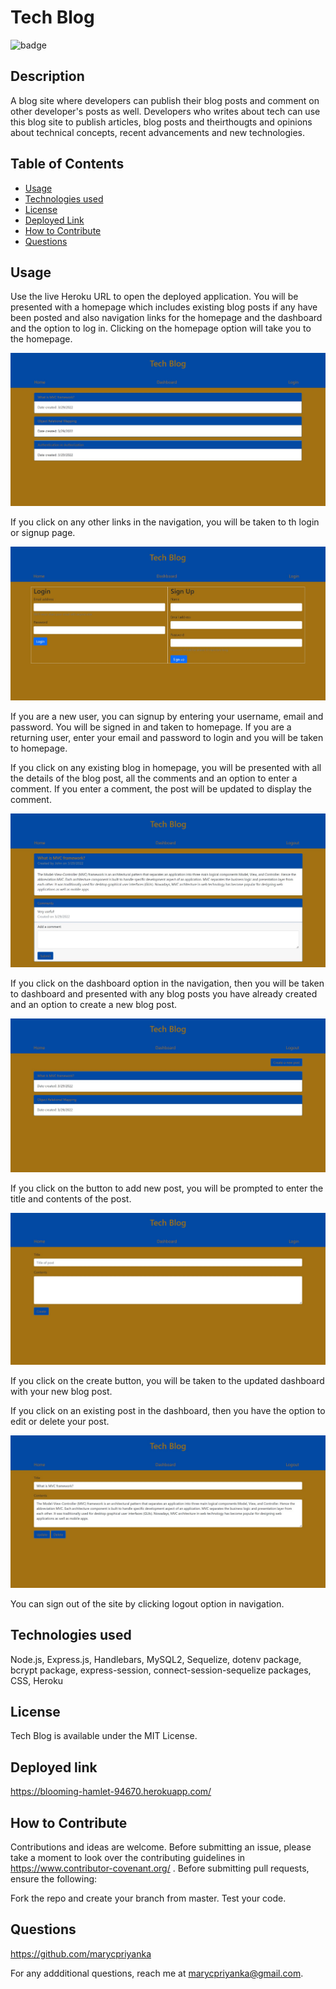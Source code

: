 # Tech Blog
![badge](https://img.shields.io/badge/MIT-License-blue.svg)

## Description

A blog site where developers can publish their blog posts and comment on other developer's posts as well. Developers who writes about tech can use this blog site to publish articles, blog posts and theirthougts and opinions about technical concepts, recent advancements and new technologies.

## Table of Contents 

- [Usage](#usage)
- [Technologies used](#technologies-used)
- [License](#license)
- [Deployed Link](#deployed-link)
- [How to Contribute](#how-to-contribute)
- [Questions](#questions)

## Usage

Use the live Heroku URL to open the deployed application. You will be presented with a homepage which includes existing blog posts if any have been posted and also navigation links for the homepage and the dashboard and the option to log in. Clicking on the homepage option will take you to the homepage. 

![homepage](https://github.com/marycpriyanka/tech-blog/blob/main/screenshots/homepage.JPG)

If you click on any other links in the navigation, you will be taken to th login or signup page. 

![login](https://github.com/marycpriyanka/tech-blog/blob/main/screenshots/login.JPG)

If you are a new user, you can signup by entering your username, email and password. You will be signed in and taken to homepage. If you are a returning user, enter your email and password to login and you will be taken to homepage.

If you click on any existing blog in homepage, you will be presented with all the details of the blog post, all the comments and an option to enter a comment. 
If you enter a comment, the post will be updated to display the comment.

![comments](https://github.com/marycpriyanka/tech-blog/blob/main/screenshots/blogWithComments.JPG)

If you click on the dashboard option in the navigation, then you will be taken to dashboard and presented with any blog posts you have already created and an option to create a new blog post. 

![dashboard](https://github.com/marycpriyanka/tech-blog/blob/main/screenshots/dashboard.JPG)

If you click on the button to add new post, you will be prompted to enter the title and contents of the post. 

![create](https://github.com/marycpriyanka/tech-blog/blob/main/screenshots/create.JPG)

If you click on the create button, you will be taken to the updated dashboard with your new blog post. 

If you click on an existing post in the dashboard, then you have the option to edit or delete your post.

![update](https://github.com/marycpriyanka/tech-blog/blob/main/screenshots/update.JPG)

You can sign out of the site by clicking logout option in navigation.

##  Technologies used

Node.js, Express.js, Handlebars, MySQL2, Sequelize, dotenv package, bcrypt package, express-session, connect-session-sequelize packages, CSS, Heroku

## License

Tech Blog is available under the MIT License.

## Deployed link

https://blooming-hamlet-94670.herokuapp.com/

## How to Contribute

Contributions and ideas are welcome. Before submitting an issue, please take a moment to look over the contributing guidelines in https://www.contributor-covenant.org/ . Before submitting pull requests, ensure the following:

Fork the repo and create your branch from master.
Test your code.

## Questions

https://github.com/marycpriyanka

For any addditional questions, reach me at marycpriyanka@gmail.com.
